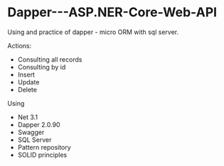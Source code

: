 # Dapper---ASP.NER-Core-Web-API
Using and practice of dapper - micro ORM with sql server.


Actions:
- Consulting all records
- Consulting by id 
- Insert 
- Update
- Delete

Using
- Net 3.1
- Dapper 2.0.90
- Swagger
- SQL Server
- Pattern repository
- SOLID principles



